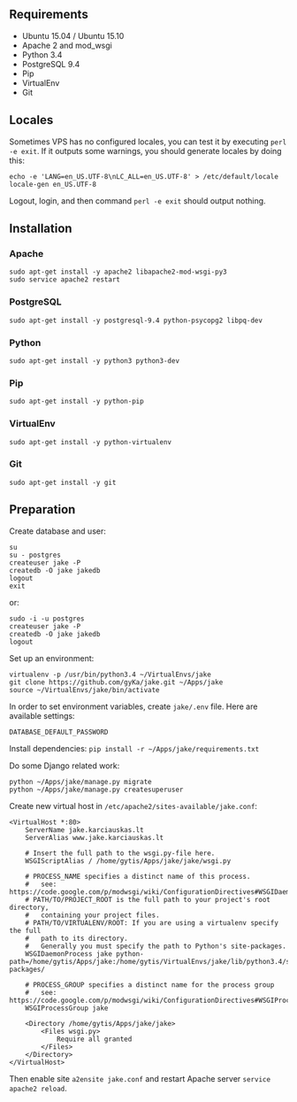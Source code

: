 ## Requirements

* Ubuntu 15.04 / Ubuntu 15.10
* Apache 2 and mod_wsgi
* Python 3.4
* PostgreSQL 9.4
* Pip
* VirtualEnv
* Git

## Locales

Sometimes VPS has no configured locales, you can test it by executing
`perl -e exit`. If it outputs some warnings, you should generate locales
by doing this:

```
echo -e 'LANG=en_US.UTF-8\nLC_ALL=en_US.UTF-8' > /etc/default/locale
locale-gen en_US.UTF-8
```

Logout, login, and then command `perl -e exit` should output nothing.

## Installation

### Apache

```
sudo apt-get install -y apache2 libapache2-mod-wsgi-py3
sudo service apache2 restart
```

### PostgreSQL

`sudo apt-get install -y postgresql-9.4 python-psycopg2 libpq-dev`

### Python

`sudo apt-get install -y python3 python3-dev`

### Pip

`sudo apt-get install -y python-pip`

### VirtualEnv

`sudo apt-get install -y python-virtualenv`

### Git

`sudo apt-get install -y git`

## Preparation

Create database and user:

```
su
su - postgres
createuser jake -P
createdb -O jake jakedb
logout
exit
```

or:

```
sudo -i -u postgres
createuser jake -P
createdb -O jake jakedb
logout
```

Set up an environment:

```
virtualenv -p /usr/bin/python3.4 ~/VirtualEnvs/jake
git clone https://github.com/gyKa/jake.git ~/Apps/jake
source ~/VirtualEnvs/jake/bin/activate
```

In order to set environment variables, create `jake/.env` file.
Here are available settings:

```
DATABASE_DEFAULT_PASSWORD
```

Install dependencies: `pip install -r ~/Apps/jake/requirements.txt`

Do some Django related work:

```
python ~/Apps/jake/manage.py migrate
python ~/Apps/jake/manage.py createsuperuser
```

Create new virtual host in `/etc/apache2/sites-available/jake.conf`:

```
<VirtualHost *:80>
    ServerName jake.karciauskas.lt
    ServerAlias www.jake.karciauskas.lt

    # Insert the full path to the wsgi.py-file here.
    WSGIScriptAlias / /home/gytis/Apps/jake/jake/wsgi.py

    # PROCESS_NAME specifies a distinct name of this process.
    #   see: https://code.google.com/p/modwsgi/wiki/ConfigurationDirectives#WSGIDaemonProcess
    # PATH/TO/PROJECT_ROOT is the full path to your project's root directory,
    #   containing your project files.
    # PATH/TO/VIRTUALENV/ROOT: If you are using a virtualenv specify the full
    #   path to its directory.
    #   Generally you must specify the path to Python's site-packages.
    WSGIDaemonProcess jake python-path=/home/gytis/Apps/jake:/home/gytis/VirtualEnvs/jake/lib/python3.4/site-packages/

    # PROCESS_GROUP specifies a distinct name for the process group
    #   see: https://code.google.com/p/modwsgi/wiki/ConfigurationDirectives#WSGIProcessGroup
    WSGIProcessGroup jake

    <Directory /home/gytis/Apps/jake/jake>
        <Files wsgi.py>
            Require all granted
        </Files>
    </Directory>
</VirtualHost>
```

Then enable site `a2ensite jake.conf` and restart Apache server
`service apache2 reload`.
